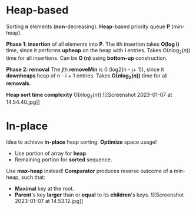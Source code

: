# Heap-based
Sorting **n** elements (**non**-decreasing).
**Heap**-based priority queue **P** (min-heap).

**Phase 1**: **insertion** of all elements into **P**.
	The **i**th insertion takes **O(log i)** time, since it performs **upheap** on the heap with **i** entries.
	Takes O($n\log_2(n)$) time for all insertions.
	Can be **O (n)** using **bottom-up** construction.

**Phase 2: removal**
	The **j**th **removeMin** is 0 (log2(n - j+ 1)), since it **downheaps** heap of n - i + 1 entries.
	Takes **O($n\log_2(n)$)** time for all **removals**.

**Heap sort time complexity** O($n\log_2(n)$)
![[Screenshot 2023-01-07 at 14.54.40.jpg]]

# In-place
Idea to achieve **in-place** heap sorting:
**Optimize** space usage!
- Use portion of array for **heap**.
- Remaining portion for **sorted** sequence.

Use **max-heap** instead!
**Comparator** produces reverse outcome of a min-heap, such that:
- **Maximal** key at the root.
- **Parent**'s key **larger** than or **equal** to its **children**'s keys.
![[Screenshot 2023-01-07 at 14.53.12.jpg]]
